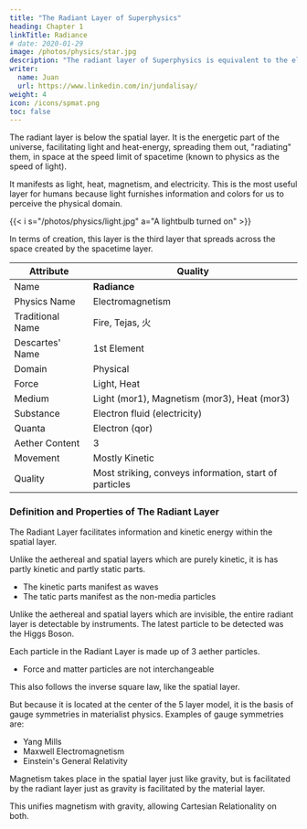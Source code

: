 ```yaml
---
title: "The Radiant Layer of Superphysics"
heading: Chapter 1
linkTitle: Radiance
# date: 2020-01-29
image: /photos/physics/star.jpg
description: "The radiant layer of Superphysics is equivalent to the electromagentic field in Physics"
writer:
  name: Juan
  url: https://www.linkedin.com/in/jundalisay/
weight: 4
icon: /icons/spmat.png
toc: false
---
```



The radiant layer is below the spatial layer. It is the energetic part of the universe, facilitating light and heat-energy, spreading them out, "radiating" them, in space at the speed limit of spacetime (known to physics as the speed of light). 

It manifests as light, heat, magnetism, and electricity. This is the most useful layer for humans because light furnishes information and colors for us to perceive the physical domain. 

{{< i s="/photos/physics/light.jpg" a="A lightbulb turned on" >}}


In terms of creation, this layer is the third layer that spreads across the space created by the spacetime layer.


Attribute | Quality
--- | ---
Name | **Radiance**
Physics Name | Electromagnetism
Traditional Name | Fire, Tejas, 火
Descartes' Name | 1st Element
Domain | Physical
Force | Light, Heat
Medium | Light (mor1), Magnetism (mor3), Heat (mor3)
Substance | Electron fluid (electricity)
Quanta | Electron (qor)
Aether Content | 3
Movement | Mostly Kinetic
Quality | Most striking, conveys information, start of particles



### Definition and Properties of The Radiant Layer

The Radiant Layer facilitates information and kinetic energy within the spatial layer.

Unlike the aethereal and spatial layers which are purely kinetic, it is has partly kinetic and partly static parts. 
- The kinetic parts manifest as waves
- The tatic parts manifest as the non-media particles

Unlike the aethereal and spatial layers which are invisible, the entire radiant layer is detectable by instruments. The latest particle to be detected was the Higgs Boson.

Each particle in the Radiant Layer is made up of 3 aether particles. 
- Force and matter particles are not interchangeable 

This also follows the inverse square law, like the spatial layer. 

But because it is located at the center of the 5 layer model, it is the basis of gauge symmetries in materialist physics. Examples of gauge symmetries are:
- Yang Mills
- Maxwell Electromagnetism  
- Einstein's General Relativity


Magnetism takes place in the spatial layer just like gravity, but is facilitated by the radiant layer just as gravity is facilitated by the material layer.

This unifies magnetism with gravity, allowing Cartesian Relationality on both. 

